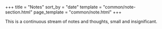 +++
title = "Notes"
sort_by = "date"
template = "common/note-section.html"
page_template = "common/note.html"
+++

This is a continuous stream of notes and thoughts, small and insignificant.
